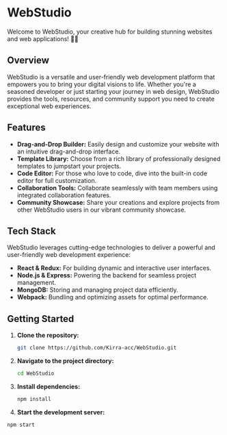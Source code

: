 # WebStudio

Welcome to WebStudio, your creative hub for building stunning websites and web applications! 🚀✨

## Overview

WebStudio is a versatile and user-friendly web development platform that empowers you to bring your digital visions to life. Whether you're a seasoned developer or just starting your journey in web design, WebStudio provides the tools, resources, and community support you need to create exceptional web experiences.

## Features

- **Drag-and-Drop Builder:** Easily design and customize your website with an intuitive drag-and-drop interface.
- **Template Library:** Choose from a rich library of professionally designed templates to jumpstart your projects.
- **Code Editor:** For those who love to code, dive into the built-in code editor for full customization.
- **Collaboration Tools:** Collaborate seamlessly with team members using integrated collaboration features.
- **Community Showcase:** Share your creations and explore projects from other WebStudio users in our vibrant community showcase.

## Tech Stack

WebStudio leverages cutting-edge technologies to deliver a powerful and user-friendly web development experience:

- **React & Redux:** For building dynamic and interactive user interfaces.
- **Node.js & Express:** Powering the backend for seamless project management.
- **MongoDB:** Storing and managing project data efficiently.
- **Webpack:** Bundling and optimizing assets for optimal performance.

## Getting Started

1. **Clone the repository:**

   ```bash
   git clone https://github.com/Kirra-acc/WebStudio.git

2. **Navigate to the project directory:**

   ```bash
   cd WebStudio

3. **Install dependencies:**

   ```bash
   npm install

4. **Start the development server:**

  ```bash
  npm start
